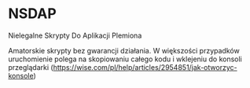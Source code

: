 # NSDAP
Nielegalne Skrypty Do Aplikacji Plemiona

Amatorskie skrypty bez gwarancji działania. W większości przypadków uruchomienie polega na skopiowaniu całego kodu i wklejeniu do konsoli przeglądarki (https://wise.com/pl/help/articles/2954851/jak-otworzyc-konsole)
